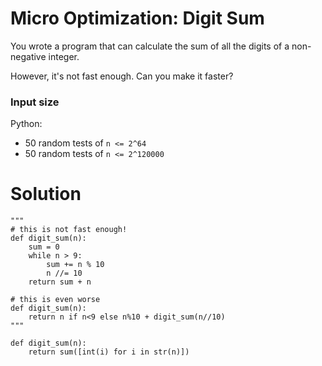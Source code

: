 # Micro Optimization: Digit Sum

You wrote a program that can calculate the sum of all the digits of a non-negative integer.

However, it's not fast enough. Can you make it faster?

### Input size
Python:

* 50 random tests of ```n <= 2^64```
* 50 random tests of ```n <= 2^120000```

# Solution
```
"""
# this is not fast enough!
def digit_sum(n):
    sum = 0
    while n > 9:
        sum += n % 10
        n //= 10
    return sum + n

# this is even worse
def digit_sum(n):
    return n if n<9 else n%10 + digit_sum(n//10)
"""

def digit_sum(n):
    return sum([int(i) for i in str(n)]) 
```